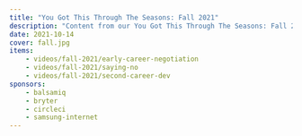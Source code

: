 ```yaml
---
title: "You Got This Through The Seasons: Fall 2021"
description: "Content from our You Got This Through The Seasons: Fall 2021 event."
date: 2021-10-14
cover: fall.jpg
items:
    - videos/fall-2021/early-career-negotiation
    - videos/fall-2021/saying-no
    - videos/fall-2021/second-career-dev
sponsors:
    - balsamiq
    - bryter
    - circleci
    - samsung-internet
---
```

